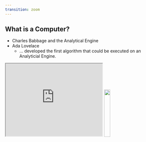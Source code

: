 ```yaml
---
transition: zoom
---
```


## What is a Computer?

- Charles Babbage and the Analytical Engine
- Ada Lovelace
  - ... developed the first algorithm that could be executed on an Analyticial Engine.

<div class="paragraph">
    <p>
        <span class="image">
            <!-- Babbage Difference Engine and the Design of the Analytical Engine -->
            <iframe src="https://www.youtube.com/embed/KBuJqUfO4-w" width="320" height="240"></iframe>
        </span> 
        <span class="image">
            <!-- Ada Lovelace - Public Domain -->
            <img src="https://upload.wikimedia.org/wikipedia/commons/thumb/a/a4/Ada_Lovelace_portrait.jpg/800px-Ada_Lovelace_portrait.jpg" width="20%" />
        </span>
    </p>
</div>



